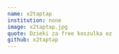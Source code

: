```yaml
---
name: x2taptap
institution: none
image: x2taptap.jpg 
quote: Dzieki za free koszulka ez
github: x2taptap
---
```

